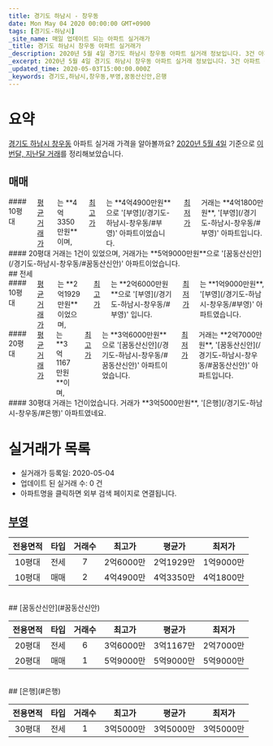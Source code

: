 ```yaml
---
title: 경기도 하남시 - 창우동
date: Mon May 04 2020 00:00:00 GMT+0900
tags: [경기도-하남시]
_site_name: 매일 업데이트 되는 아파트 실거래가
_title: 경기도 하남시 창우동 아파트 실거래가
_description: 2020년 5월 4일 경기도 하남시 창우동 아파트 실거래 정보입니다. 3건 아파트 정보가 있습니다.
_excerpt: 2020년 5월 4일 경기도 하남시 창우동 아파트 실거래 정보입니다. 3건 아파트 정보가 있습니다.
_updated_time: 2020-05-03T15:00:00.000Z
_keywords: 경기도,하남시,창우동,부영,꿈동산신안,은행
---
```





# 요약
<ins>경기도 하남시 창우동</ins> 아파트 실거래 가격을 알아볼까요? <ins>2020년 5월 4일</ins> 기준으로 <ins>이번달, 지난달 거래</ins>를 정리해보았습니다.

## 매매
<div class="container">
<div class="six columns" markdown="1">
#### 10평대
<ins>평균 거래가</ins>는 **4억3350만원**이며, <ins>최고가</ins>는 **4억4900만원**으로 '[부영](/경기도-하남시-창우동/#부영)' 아파트이었습니다. <ins>최저가</ins> 거래는 **4억1800만원**, '[부영](/경기도-하남시-창우동/#부영)' 아파트입니다.
</div>
<div class="six columns" markdown="1">
#### 20평대
거래는 1건이 있었으며, 거래가는 **5억9000만원**으로 '[꿈동산신안](/경기도-하남시-창우동/#꿈동산신안)' 아파트이었습니다.
</div>
</div>
## 전세
<div class="container">
<div class="six columns" markdown="1">
#### 10평대
<ins>평균 거래가</ins>는 **2억1929만원**이었으며, <ins>최고가</ins>는 **2억6000만원**으로 '[부영](/경기도-하남시-창우동/#부영)' 입니다. <ins>최저가</ins>는 **1억9000만원**, '[부영](/경기도-하남시-창우동/#부영)' 아파트였습니다.
</div>
<div class="six columns" markdown="1">
#### 20평대
<ins>평균 거래가</ins>는 **3억1167만원**이며, <ins>최고가</ins>는 **3억6000만원**으로 '[꿈동산신안](/경기도-하남시-창우동/#꿈동산신안)' 아파트이었습니다. <ins>최저가</ins> 거래는 **2억7000만원**, '[꿈동산신안](/경기도-하남시-창우동/#꿈동산신안)' 아파트입니다.
</div>
</div>
<div class="container">
<div class="twelve columns" markdown="1">
#### 30평대
거래는 1건이었습니다. 거래가 **3억5000만원**, '[은행](/경기도-하남시-창우동/#은행)' 아파트였네요.
</div>
</div>



# 실거래가 목록
- 실거래가 등록일: 2020-05-04
- 업데이트 된 실거래 수: 0 건
- 아파트명을 클릭하면 외부 검색 페이지로 연결됩니다.

## [부영](#부영)

|전용면적|타입|거래수|최고가|평균가|최저가|
|:---:|:---:|:---:|:---:|:---:|:---:|
|10평대|<span class="deal-type-2">전세</span>|7|2억6000만|2억1929만|1억9000만|
|10평대|<span class="deal-type-1">매매</span>|2|4억4900만|4억3350만|4억1800만|

<br/>
## [꿈동산신안](#꿈동산신안)

|전용면적|타입|거래수|최고가|평균가|최저가|
|:---:|:---:|:---:|:---:|:---:|:---:|
|20평대|<span class="deal-type-2">전세</span>|6|3억6000만|3억1167만|2억7000만|
|20평대|<span class="deal-type-1">매매</span>|1|5억9000만|5억9000만|5억9000만|

<br/>
## [은행](#은행)

|전용면적|타입|거래수|최고가|평균가|최저가|
|:---:|:---:|:---:|:---:|:---:|:---:|
|30평대|<span class="deal-type-2">전세</span>|1|3억5000만|3억5000만|3억5000만|

<br/>




